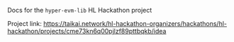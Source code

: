 Docs for the `hyper-evm-lib` HL Hackathon project

Project link: https://taikai.network/hl-hackathon-organizers/hackathons/hl-hackathon/projects/cme73kn6q00pjlzf89pttbqkb/idea

